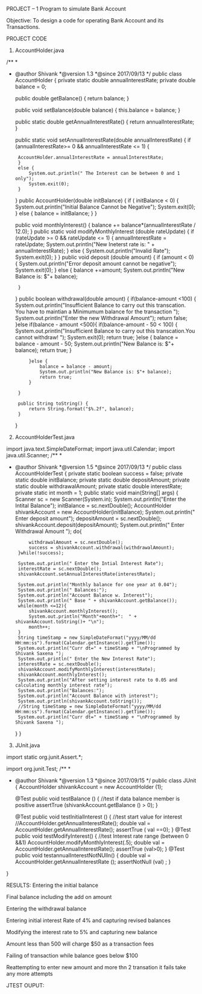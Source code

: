 PROJECT – 1 Program to simulate Bank Account

Objective: To design a code for operating Bank Account and its Transactions.

PROJECT CODE

1)	AccountHolder.java

/**
 * 
 * @author Shivank
 *@version 1.3
 *@since 2017/09/13
 */
public class AccountHolder {
	private static double annualInterestRate;
	private double balance = 0;
	
	public double getBalance() {
		return balance;
	}

	public void setBalance(double balance) {
		this.balance = balance;
	}

	public static double getAnnualInterestRate() {
		return annualInterestRate;
	}

	public static void setAnnualInterestRate(double annualInterestRate) {
		if (annualInterestRate>= 0 && annualInterestRate <= 1) {
			
		AccountHolder.annualInterestRate = annualInterestRate;
		}
		else {
			System.out.println(" The Interest can be between 0 and 1 only");
			System.exit(0);
		}
	}
	public AccountHolder(double initBalance) {
		if ( initBalance < 0) {
			System.out.println("Initial Balance Cannot be Negative");
			System.exit(0);
		} else
		{
			balance = initBalance;
		}
	}
	
	public void monthlyInterest() {
		balance += balance*(annualInterestRate / 12.0);
	}
	public static void modifyMonthlyInterest (double rateUpdate) {
		if (rateUpdate >= 0 && rateUpdate <= 1) {
			annualInterestRate = rateUpdate;
			System.out.println("New Ineterst rate is: " + annualInterestRate);
		}
		else {
			System.out.println("Invalid Rate");
			System.exit(0);
		}
	}
	public void deposit (double amount) {
		if (amount < 0) {
		System.out.println("Error deposit amount cannot be negative");
		System.exit(0);
		}
		else {
			balance +=amount;
			System.out.println("New Balance is: $"+ balance);
			
		}
		
		
	}
	public boolean withdrawal(double amount) {
		 if(balance-amount <100) {
			System.out.println("Insufficient Balance to carry out this transcation. You have to maintian a Minimumum balance for the transaction ");
			System.out.println("Enter the new Withdrawal Amount");
			return false;
		 	}else if(balance - amount <500){
		 		if(balance-amount - 50 < 100) {
		 			System.out.println("Insufficient Balance to carry out this transcation.You cannot withdraw! ");
		 			System.exit(0);
		 			return true;
		 		}else {
		 			balance = balance - amount - 50;
			 		System.out.println("New Balance is: $"+ balance);
			 		return true;
		 		}
		 		
		 	}else {
		 		balance = balance - amount;
		 		System.out.println("New Balance is: $"+ balance);
		 		return true;
		 	}
		 	
		}
	
		public String toString() {
			return String.format("$%.2f", balance);
		}
	}
2)	AccountHolderTest.java

import java.text.SimpleDateFormat;
import java.util.Calendar;
import java.util.Scanner;
/**
 * 
 * @author Shivank
 *@version 1.5
 *@since 2017/09/13
 */
public class AccountHolderTest {
	private static boolean success = false;
	private static double initBalance;
	private static double depositAmount;
	private static double withdrawalAmount;
	private static double interestRate;
	private static int month = 1;
	public static void main(String[] args) {
		Scanner sc = new Scanner(System.in);
		System.out.println("Enter the Intital Balance");
		initBalance = sc.nextDouble();
		AccountHolder shivankAccount = new AccountHolder(initBalance);
		System.out.println(" Enter deposit amount");
		depositAmount = sc.nextDouble();
		shivankAccount.deposit(depositAmount);
		System.out.println(" Enter Withdrawal Amount ");
		do{
			
			withdrawalAmount = sc.nextDouble();
			success = shivankAccount.withdrawal(withdrawalAmount);
		}while(!success);

		System.out.println(" Enter the Intial Interest Rate");
		interestRate = sc.nextDouble();
		shivankAccount.setAnnualInterestRate(interestRate);
		
		System.out.println("Monthly balance for one year at 0.04");
		System.out.println(" Balances:");
		System.out.println("Account Balance w. Interest");
		System.out.println(" Base " + shivankAccount.getBalance());
		while(month <=12){
			shivankAccount.monthlyInterest();
			System.out.println("Month"+month+":  " + shivankAccount.toString()+ "\n");
			month++;
		}
		String timeStamp = new SimpleDateFormat("yyyy/MM/dd HH:mm:ss").format(Calendar.getInstance().getTime());
		System.out.println("Curr dt=" + timeStamp + "\nProgrammed by Shivank Saxena ");
		System.out.println(" Enter the New Interest Rate");
		interestRate = sc.nextDouble();	
		shivankAccount.modifyMonthlyInterest(interestRate);
		shivankAccount.monthlyInterest();
		System.out.println("After setting interest rate to 0.05 and calculating monthly interest rate");
		System.out.println("Balances:");
		System.out.println("Account Balance with interest");
		System.out.println(shivankAccount.toString());
		//String timeStamp = new SimpleDateFormat("yyyy/MM/dd HH:mm:ss").format(Calendar.getInstance().getTime());
		System.out.println("Curr dt=" + timeStamp + "\nProgrammed by Shivank Saxena ");
	}
}
3)	JUnit.java

import static org.junit.Assert.*;

import org.junit.Test;
/**
 * 
 * @author Shivank
 *@version 1.3
 *@since 2017/09/15
 */
public class JUnit {
AccountHolder shivankAccount = new AccountHolder (1);

	@Test
	public void testBalance () {
//test if data balance member is positive
		assertTrue (shivankAccount.getBalance () > 0);
	}
	
	@Test
	public void testInitialInterest () {
		//test start value for interest
		//AccountHolder.getAnnualInterestRate();
		double val = AccountHolder.getAnnualInterestRate();
		assertTrue ( val ==0);
	}
	@Test
	public void testModifyInterest() {
			//test Interest rate range (between 0 &&1)
			AccountHolder.modifyMonthlyInterest(.5);
			double val = AccountHolder.getAnnualInterestRate();
			assertTrue (val>0);
		}
	@Test
	public void testannualInterestNotNUlln() {
		double val = AccountHolder.getAnnualInterestRate ();
		assertNotNull (val) ;
	}
		
}











RESULTS:
Entering the initial balance

 



Final balance including the add on amount

 


Entering the withdrawal balance

 

Entering initial interest Rate of 4% and capturing revised balances

 


Modifying the interest rate to 5% and capturing new balance

 
Amount less than 500 will charge $50 as a transaction fees

 

Failing of transaction while balance goes below $100

 


Reattempting to enter new amount and more thn 2 transation it fails take any more attempts

 




JTEST OUPUT:

 
